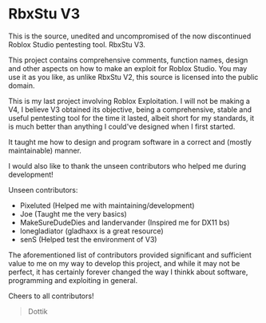 # RbxStu V3

This is the source, unedited and uncompromised of the now discontinued Roblox Studio pentesting tool. RbxStu V3.

This project contains comprehensive comments, function names, design and other aspects on how to make an exploit for Roblox Studio. You may use it as you like, as unlike RbxStu V2, this source is licensed into the public domain.

This is my last project involving Roblox Exploitation. I will not be making a V4, I believe V3 obtained its objective, being a comprehensive, stable and useful pentesting tool for the time it lasted, albeit short for my standards, it is much better than anything I could've designed when I first started.

It taught me how to design and program software in a correct and (mostly maintainable) manner.

I would also like to thank the unseen contributors who helped me during development!

Unseen contributors:
- Pixeluted (Helped me with maintaining/development)
- Joe (Taught me the very basics)
- MakeSureDudeDies and landervander (Inspired me for DX11 bs)
- lonegladiator (gladhaxx is a great resource)
- senS (Helped test the environment of V3)

The aforementioned list of contributors provided significant and sufficient value to me on my way to develop this project, and while it may not be perfect, it has certainly forever changed the way I thinkk about software, programming and exploiting in general.

Cheers to all contributors!

> Dottik